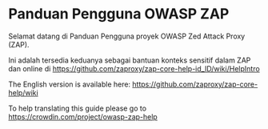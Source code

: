 # Panduan Pengguna OWASP ZAP #

Selamat datang di Panduan Pengguna proyek OWASP Zed Attack Proxy (ZAP).

Ini adalah tersedia keduanya sebagai bantuan konteks sensitif dalam ZAP dan online di https://github.com/zaproxy/zap-core-help-id_ID/wiki/HelpIntro

The English version is available here: https://github.com/zaproxy/zap-core-help/wiki

To help translating this guide please go to https://crowdin.com/project/owasp-zap-help

